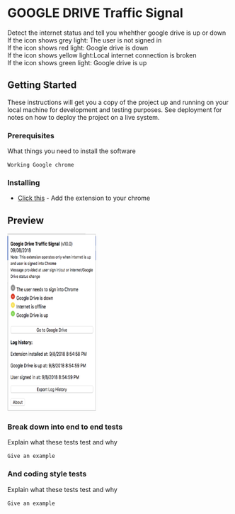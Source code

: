 # GOOGLE DRIVE Traffic Signal

Detect the internet status and tell you whehther google drive is up or down
<br>If the icon shows grey light: The user is not signed in
<br>If the icon shows red light: Google drive is down
<br>If the icon shows yellow light:Local internet connection is broken 
<br>If the icon shows green light: Google drive is up


## Getting Started

These instructions will get you a copy of the project up and running on your local machine for development and testing purposes. See deployment for notes on how to deploy the project on a live system.

### Prerequisites

What things you need to install the software

```
Working Google chrome
```

### Installing

* [Click this](https://chrome.google.com/webstore/detail/google-drive-traffic-sign/geghjeinomfmkmkomcmblapajechpili?hl=en) - Add the extension to your chrome


## Preview

<img src="/img/popupscreenshot.png"  width="200" height="400" />


### Break down into end to end tests

Explain what these tests test and why

```
Give an example
```

### And coding style tests

Explain what these tests test and why

```
Give an example
```



